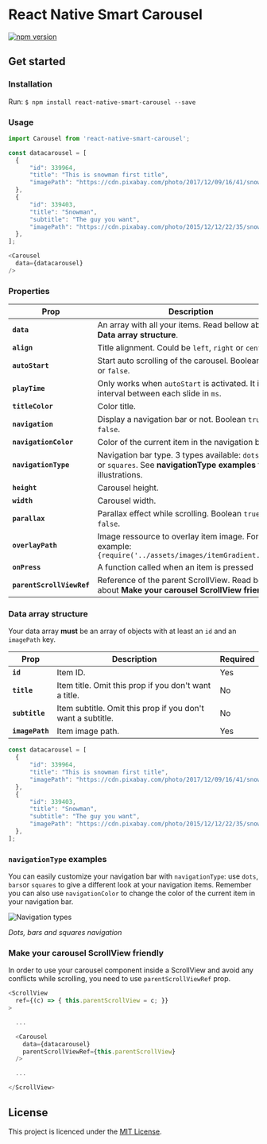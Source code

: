 # React Native Smart Carousel

[![npm version](https://img.shields.io/badge/npm%20package-v1.1.0-blue.svg)](https://www.npmjs.com/package/react-native-swipeable-parallax-carousel)

## Get started

### Installation

Run: `$ npm install react-native-smart-carousel --save`

### Usage

```javascript
import Carousel from 'react-native-smart-carousel';

const datacarousel = [
  {
      "id": 339964,
      "title": "This is snowman first title",
      "imagePath": "https://cdn.pixabay.com/photo/2017/12/09/16/41/snow-man-3008179_1280.jpg",
  },
  {
      "id": 339403,
      "title": "Snowman",
      "subtitle": "The guy you want",
      "imagePath": "https://cdn.pixabay.com/photo/2015/12/12/22/35/snowman-1090261_1280.jpg",
  },
];

<Carousel
  data={datacarousel}
/>
```

### Properties
| Prop | Description | Default | Required
|---|---|---|---|
|**`data`**|An array with all your items. Read bellow about **Data array structure**. |*None*|Yes|
|**`align`**|Title alignment. Could be `left`, `right` or `center`.|`left`|No|
|**`autoStart`**|Start auto scrolling of the carousel. Boolean `true` or `false`.|`false`|No|
|**`playTime`**|Only works when `autoStart` is activated. It is the interval between each slide in `ms`.|`5000`|No|
|**`titleColor`**|Color title.|`#ffffff`|No|
|**`navigation`**|Display a navigation bar or not. Boolean `true` or `false`.|`true`|No|
|**`navigationColor`**|Color of the current item in the navigation bar.|`#ffffff`|No|
|**`navigationType`**|Navigation bar type. 3 types available: `dots`, `bars` or `squares`. See **navigationType examples** for illustrations.|`dots`|No|
|**`height`**|Carousel height.|`200`|No|
|**`width`**|Carousel width.|`400`|No|
|**`parallax`**|Parallax effect while scrolling. Boolean `true` or `false`.|`true`|No|
|**`overlayPath`**|Image ressource to overlay item image. For example: `{require('../assets/images/itemGradient.png')}`|*None*|No|
|**`onPress`**|A function called when an item is pressed|*None*|No|
|**`parentScrollViewRef`**|Reference of the parent ScrollView. Read bellow about **Make your carousel ScrollView friendly**|*None*|No|

### Data array structure

Your data array **must** be an array of objects with at least an `id` and an `imagePath` key.

| Prop | Description | Required
|---|---|---|
|**`id`**|Item ID.|Yes|
|**`title`**|Item title. Omit this prop if you don't want a title.|No|
|**`subtitle`**|Item subtitle. Omit this prop if you don't want a subtitle.|No|
|**`imagePath`**|Item image path.|Yes|

```javascript
const datacarousel = [
  {
      "id": 339964,
      "title": "This is snowman first title",
      "imagePath": "https://cdn.pixabay.com/photo/2017/12/09/16/41/snow-man-3008179_1280.jpg",
  },
  {
      "id": 339403,
      "title": "Snowman",
      "subtitle": "The guy you want",
      "imagePath": "https://cdn.pixabay.com/photo/2015/12/12/22/35/snowman-1090261_1280.jpg",
  },
];
```

### `navigationType` examples

You can easily customize your navigation bar with `navigationType`: use `dots`, `bars`or `squares` to give a different look at your navigation items.
Remember you can also use `navigationColor` to change the color of the current item in your navigation bar.

![Navigation types](https://github.com/davidsamacoits/react-native-swipeable-parallax-carousel/blob/master/preview/navigationTypes.jpg?raw=true)

*Dots, bars and squares navigation*

### Make your carousel ScrollView friendly

In order to use your carousel component inside a ScrollView and avoid any conflicts while scrolling, you need to use `parentScrollViewRef` prop.

```javascript
<ScrollView
  ref={(c) => { this.parentScrollView = c; }}
>

  ...

  <Carousel
    data={datacarousel}
    parentScrollViewRef={this.parentScrollView}
  />

  ...

</ScrollView>
```

## License

This project is licenced under the [MIT License](http://opensource.org/licenses/mit-license.html).
